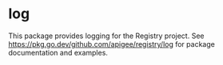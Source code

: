 # log

This package provides logging for the Registry project. See
https://pkg.go.dev/github.com/apigee/registry/log for package documentation and
examples.
